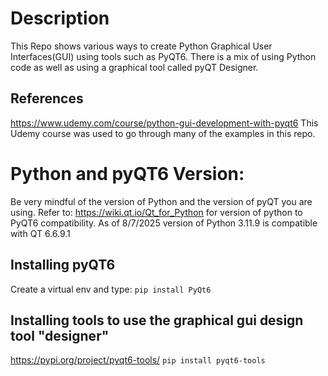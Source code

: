 # Description
This Repo shows various ways to create Python Graphical User Interfaces(GUI) using tools such as PyQT6.
There is a mix of using Python code as well as using a graphical tool called pyQT Designer.

## References
https://www.udemy.com/course/python-gui-development-with-pyqt6
This Udemy course was used to go through many of the examples in this repo. 

# Python and pyQT6 Version:
Be very mindful of the version of Python and the version of pyQT you are using.
Refer to: https://wiki.qt.io/Qt_for_Python for version of python to PyQT6 compatibility.
As of 8/7/2025 version of Python 3.11.9 is compatible with QT 6.6.9.1

## Installing pyQT6
Create a virtual env and type:
`pip install PyQt6`

## Installing tools to use the graphical gui design tool "designer"
https://pypi.org/project/pyqt6-tools/
`pip install pyqt6-tools`


